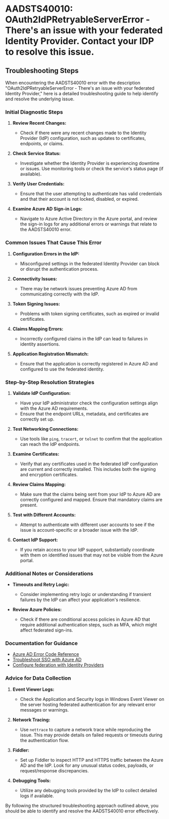 # AADSTS40010: OAuth2IdPRetryableServerError - There's an issue with your federated Identity Provider. Contact your IDP to resolve this issue.


## Troubleshooting Steps
When encountering the AADSTS40010 error with the description "OAuth2IdPRetryableServerError - There's an issue with your federated Identity Provider," here is a detailed troubleshooting guide to help identify and resolve the underlying issue.

### Initial Diagnostic Steps

1. **Review Recent Changes:**
   - Check if there were any recent changes made to the Identity Provider (IdP) configuration, such as updates to certificates, endpoints, or claims.

2. **Check Service Status:**
   - Investigate whether the Identity Provider is experiencing downtime or issues. Use monitoring tools or check the service's status page (if available).

3. **Verify User Credentials:**
   - Ensure that the user attempting to authenticate has valid credentials and that their account is not locked, disabled, or expired.

4. **Examine Azure AD Sign-in Logs:**
   - Navigate to Azure Active Directory in the Azure portal, and review the sign-in logs for any additional errors or warnings that relate to the AADSTS40010 error.

### Common Issues That Cause This Error

1. **Configuration Errors in the IdP:**
   - Misconfigured settings in the federated Identity Provider can block or disrupt the authentication process.

2. **Connectivity Issues:**
   - There may be network issues preventing Azure AD from communicating correctly with the IdP.

3. **Token Signing Issues:**
   - Problems with token signing certificates, such as expired or invalid certificates.

4. **Claims Mapping Errors:**
   - Incorrectly configured claims in the IdP can lead to failures in identity assertions.

5. **Application Registration Mismatch:**
   - Ensure that the application is correctly registered in Azure AD and configured to use the federated identity.

### Step-by-Step Resolution Strategies

1. **Validate IdP Configuration:**
   - Have your IdP administrator check the configuration settings align with the Azure AD requirements. 
   - Ensure that the endpoint URLs, metadata, and certificates are correctly set up.

2. **Test Networking Connections:**
   - Use tools like `ping`, `tracert`, or `telnet` to confirm that the application can reach the IdP endpoints. 

3. **Examine Certificates:**
   - Verify that any certificates used in the federated IdP configuration are current and correctly installed. This includes both the signing and encryption certificates.

4. **Review Claims Mapping:**
   - Make sure that the claims being sent from your IdP to Azure AD are correctly configured and mapped. Ensure that mandatory claims are present.

5. **Test with Different Accounts:**
   - Attempt to authenticate with different user accounts to see if the issue is account-specific or a broader issue with the IdP.

6. **Contact IdP Support:**
   - If you retain access to your IdP support, substantially coordinate with them on identified issues that may not be visible from the Azure portal.

### Additional Notes or Considerations

- **Timeouts and Retry Logic:**
  - Consider implementing retry logic or understanding if transient failures by the IdP can affect your application's resilience.

- **Review Azure Policies:**
  - Check if there are conditional access policies in Azure AD that require additional authentication steps, such as MFA, which might affect federated sign-ins.

### Documentation for Guidance

- [Azure AD Error Code Reference](https://docs.microsoft.com/en-us/azure/active-directory/develop/reference-aad-error-codes)
- [Troubleshoot SSO with Azure AD](https://docs.microsoft.com/en-us/azure/active-directory/saas-apps/troubleshoot-sso)
- [Configure federation with Identity Providers](https://docs.microsoft.com/en-us/azure/active-directory/hybrid/how-to-connect-fed-sign-in)

### Advice for Data Collection

1. **Event Viewer Logs:**
   - Check the Application and Security logs in Windows Event Viewer on the server hosting federated authentication for any relevant error messages or warnings.

2. **Network Tracing:**
   - Use `nettrace` to capture a network trace while reproducing the issue. This may provide details on failed requests or timeouts during the authentication flow.

3. **Fiddler:**
   - Set up Fiddler to inspect HTTP and HTTPS traffic between the Azure AD and the IdP. Look for any unusual status codes, payloads, or request/response discrepancies.

4. **Debugging Tools:**
   - Utilize any debugging tools provided by the IdP to collect detailed logs if available.

By following the structured troubleshooting approach outlined above, you should be able to identify and resolve the AADSTS40010 error effectively.